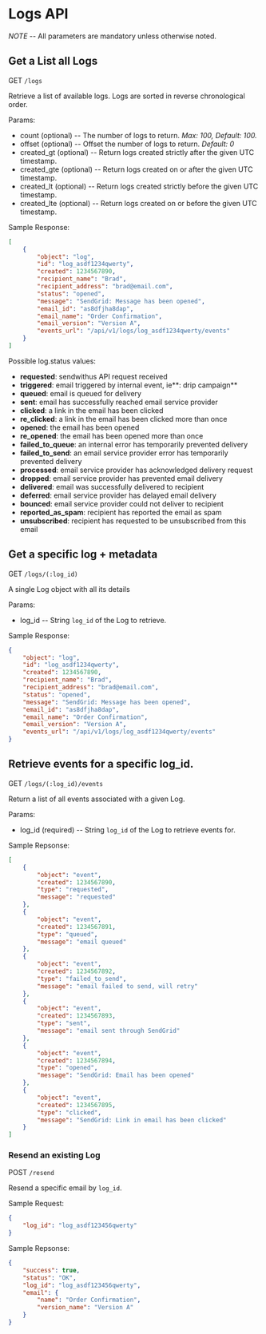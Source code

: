 # Logs API


*NOTE* -- All parameters are mandatory unless otherwise noted.

## Get a List all Logs

GET `/logs`

Retrieve a list of available logs. Logs are sorted in reverse chronological order.

Params:

- count (optional) -- The number of logs to return. *Max: 100, Default: 100.*
- offset (optional) -- Offset the number of logs to return. *Default: 0*
- created_gt (optional) -- Return logs created strictly after the given UTC timestamp.
- created_gte (optional) -- Return logs created on or after the given UTC timestamp.
- created_lt (optional) -- Return logs created strictly before the given UTC timestamp.
- created_lte (optional) -- Return logs created on or before the given UTC timestamp.

Sample Response:

```json
[
    {
        "object": "log",
        "id": "log_asdf1234qwerty",
        "created": 1234567890,
        "recipient_name": "Brad",
        "recipient_address": "brad@email.com",
        "status": "opened",
        "message": "SendGrid: Message has been opened",
        "email_id": "as8dfjha8dap",
        "email_name": "Order Confirmation",
        "email_version": "Version A",
        "events_url": "/api/v1/logs/log_asdf1234qwerty/events"
    }
]
```

Possible log.status values:

- **requested**: sendwithus API request received
- **triggered**: email triggered by internal event, ie**: drip campaign**
- **queued**: email is queued for delivery
- **sent**: email has successfully reached email service provider
- **clicked**: a link in the email has been clicked
- **re_clicked**: a link in the email has been clicked more than once
- **opened**: the email has been opened
- **re_opened**: the email has been opened more than once
- **failed\_to\_queue**: an internal error has temporarily prevented delivery
- **failed\_to\_send**: an email service provider error has temporarily prevented delivery
- **processed**: email service provider has acknowledged delivery request
- **dropped**: email service provider has prevented email delivery
- **delivered**: email was successfully delivered to recipient
- **deferred**: email service provider has delayed email delivery
- **bounced**: email service provider could not deliver to recipient
- **reported\_as\_spam**: recipient has reported the email as spam
- **unsubscribed**: recipient has requested to be unsubscribed from this email



## Get a specific log + metadata

GET `/logs/(:log_id)`

A single Log object with all its details

Params:

- log_id -- String `log_id` of the Log to retrieve.

Sample Response:

```json
{
    "object": "log",
    "id": "log_asdf1234qwerty",
    "created": 1234567890,
    "recipient_name": "Brad",
    "recipient_address": "brad@email.com",
    "status": "opened",
    "message": "SendGrid: Message has been opened",
    "email_id": "as8dfjha8dap",
    "email_name": "Order Confirmation",
    "email_version": "Version A",
    "events_url": "/api/v1/logs/log_asdf1234qwerty/events"
}
```

## Retrieve events for a specific log_id.

GET `/logs/(:log_id)/events`

Return a list of all events associated with a given Log.

Params:

- log_id (required) -- String `log_id` of the Log to retrieve events for.

Sample Repsonse:

```json
[
    {
        "object": "event",
        "created": 1234567890,
        "type": "requested",
        "message": "requested"
    },
    {
        "object": "event",
        "created": 1234567891,
        "type": "queued",
        "message": "email queued"
    },
    {
        "object": "event",
        "created": 1234567892,
        "type": "failed_to_send",
        "message": "email failed to send, will retry"
    },
    {
        "object": "event",
        "created": 1234567893,
        "type": "sent",
        "message": "email sent through SendGrid"
    },
    {
        "object": "event",
        "created": 1234567894,
        "type": "opened",
        "message": "SendGrid: Email has been opened"
    },
    {
        "object": "event",
        "created": 1234567895,
        "type": "clicked",
        "message": "SendGrid: Link in email has been clicked"
    }
]
```


### Resend an existing Log

POST `/resend`

Resend a specific email by `log_id`.


Sample Request:

```json
{
    "log_id": "log_asdf123456qwerty"
}
```

Sample Repsonse:

```json
{
    "success": true,
    "status": "OK",
    "log_id": "log_asdf123456qwerty",
    "email": {
        "name": "Order Confirmation",
        "version_name": "Version A"
    }
}
```

